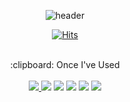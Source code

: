 <!--
**kira0916/kira0916** is a ✨ _special_ ✨ repository because its `README.md` (this file) appears on your GitHub profile.

Here are some ideas to get you started:

- 🔭 I’m currently working on ...
- 🌱 I’m currently learning ...
- 👯 I’m looking to collaborate on ...
- 🤔 I’m looking for help with ...
- 💬 Ask me about ...
- 📫 How to reach me: ...
- 😄 Pronouns: ...
- ⚡ Fun fact: ...
-->
<div align="center"> 
  
![header](https://capsule-render.vercel.app/api?type=cylinder&color=B897FF&height=150&section=header&text=Heeyun_Chai&fontSize=45&fontColor=FFFFFF)
<br/>
 
[![Hits](https://hits.seeyoufarm.com/api/count/incr/badge.svg?url=https%3A%2F%2Fgithub.com%2Fkira0916&count_bg=%23E79DE6&title_bg=%23DB69DA&icon=&icon_color=%23E7E7E7&title=hits&edge_flat=false)](https://hits.seeyoufarm.com)

<br/>  
:clipboard: Once I've Used 
<br/> 
<br/> 
<a href="https://heeyunchai.notion.site/3ace6349826d4fa48643da0c8c5ad1ac"><img src="https://img.shields.io/badge/Notion-000000?style=flat-square&logo=Notion&logoColor=white"/>
<a href="https://heeyunchai.notion.site/Terraform-d64c3c2ab2714b3989a68feb07749f51"><img src="https://img.shields.io/badge/Terraform-7B42BC?style=flat-square&logo=Terraform&logoColor=white"/></a>
<a href="https://heeyunchai.notion.site/Amazon-Web-Service-23177a50eef943e09d6f6b1dc6a7e139"><img src="https://img.shields.io/badge/Amazon AWS-232F3E?style=flat-square&logo=Amazon AWS&logoColor=white"/></a>
<a href="https://heeyunchai.notion.site/Docker-14bd7db7eb5442e5b0b96c09a30983ad"><img src="https://img.shields.io/badge/Docker-2496ED?style=flat-square&logo=Docker&logoColor=white"/></a>
<a href="https://heeyunchai.notion.site/Kubernetes-07aaa582833943a1a3e70c967b470dbd"><img src="https://img.shields.io/badge/Kubernetes-326CE5?style=flat-square&logo=Kubernetes&logoColor=white"/></a>
 <a href="https://heeyunchai.notion.site/Kubernetes-07aaa582833943a1a3e70c967b470dbd"><img src="https://img.shields.io/badge/NaverCloud-03C75A?style=flat-square&logo=NaverCloud&logoColor=white"/></a>


</div>
